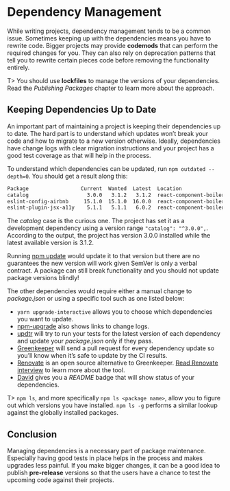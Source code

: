 # Dependency Management

While writing projects, dependency management tends to be a common issue. Sometimes keeping up with the dependencies means you have to rewrite code. Bigger projects may provide **codemods** that can perform the required changes for you. They can also rely on deprecation patterns that tell you to rewrite certain pieces code before removing the functionality entirely.

T> You should use **lockfiles** to manage the versions of your dependencies. Read the *Publishing Packages* chapter to learn more about the approach.

## Keeping Dependencies Up to Date

An important part of maintaining a project is keeping their dependencies up to date. The hard part is to understand which updates won’t break your code and how to migrate to a new version otherwise. Ideally, dependencies have change logs with clear migration instructions and your project has a good test coverage as that will help in the process.

To understand which dependencies can be updated, run `npm outdated --depth=0`. You should get a result along this:

```bash
Package                 Current  Wanted  Latest  Location
catalog                   3.0.0   3.1.2   3.1.2  react-component-boilerplate
eslint-config-airbnb     15.1.0  15.1.0  16.0.0  react-component-boilerplate
eslint-plugin-jsx-a11y    5.1.1   5.1.1   6.0.2  react-component-boilerplate
```

The *catalog* case is the curious one. The project has set it as a development dependency using a version range `"catalog": "^3.0.0",`. According to the output, the project has version 3.0.0 installed while the latest available version is 3.1.2.

Running [npm update](https://docs.npmjs.com/cli/update) would update it to that version but there are no guarantees the new version will work given SemVer is only a verbal contract. A package can still break functionality and you should not update package versions blindly!

The other dependencies would require either a manual change to *package.json* or using a specific tool such as one listed below:

* `yarn upgrade-interactive` allows you to choose which dependencies you want to update.
* [npm-upgrade](https://www.npmjs.com/package/npm-upgrade) also shows links to change logs.
* [updtr](https://www.npmjs.com/package/updtr) will try to run your tests for the latest version of each dependency and update your *package.json* only if they pass.
* [Greenkeeper](https://greenkeeper.io/) will send a pull request for every dependency update so you’ll know when it’s safe to update by the CI results.
* [Renovate](https://www.npmjs.com/package/renovate) is an open source alternative to Greenkeeper. [Read Renovate interview](https://survivejs.com/blog/renovate-interview/) to learn more about the tool.
* [David](https://david-dm.org/) gives you a *README* badge that will show status of your dependencies.

T> `npm ls`, and more specifically `npm ls <package name>`, allow you to figure out which versions you have installed. `npm ls -g` performs a similar lookup against the globally installed packages.

## Conclusion

Managing dependencies is a necessary part of package maintenance. Especially having good tests in place helps in the process and makes upgrades less painful. If you make bigger changes, it can be a good idea to publish **pre-release** versions so that the users have a chance to test the upcoming code against their projects.
